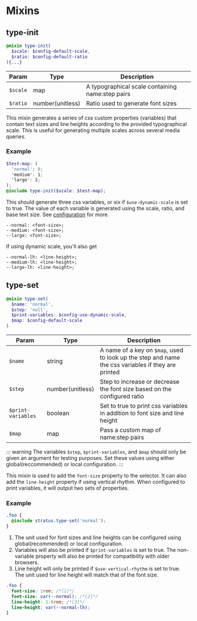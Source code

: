 # Mixins
## type-init
```scss
@mixin type-init(
  $scale: $config-default-scale,
  $ratio: $config-default-ratio
){...}
```
| Param | Type | Description |
| --- | --- | --- |
| `$scale` | map | A typographical scale containing name:step pairs |
| `$ratio` | number(unitless) | Ratio used to generate font sizes |

This mixin generates a series of css custom properties (variables) that contain text sizes and line heights according to the provided typographical scale. This is useful for generating multiple scales across several media queries.
### Example
```scss
$test-map: (
  'normal': 0;
  'medium': 1;
  'large': 2;
);
@include type-init($scale: $test-map);
```
This should generate three css variables, or six if `$use-dynamic-scale` is set to true. The value of each variable is generated using the scale, ratio, and base text size. See [configuration]() for more.
```
--normal: <font-size>;
--medium: <font-size>;
--large: <font-size>;
```
If using dynamic scale, you'll also get
```
--normal-lh: <line-height>;
--medium-lh: <line-height>;
--large-lh: <line-height>;
```
## type-set
```scss
@mixin type-set(
  $name: 'normal',
  $step: 'null',
  $print-variables: $config-use-dynamic-scale,
  $map: $config-default-scale
)
```
| Param | Type | Description |
| --- | --- | --- |
| `$name` | string | A name of a key on `$map`, used to look up the step and name the css variables if they are printed |
| `$step` | number(unitless) | Step to increase or decrease the font size based on the configured ratio |
| `$print-variables` | boolean | Set to true to print css variables in addition to font size and line height |
| `$map` | map | Pass a custom map of name:step pairs |
::: warning
The variables `$step`, `$print-variables`, and `$map` should only be given an argument for testing purposes. Set these values using either global(reccommended) or local configuration.
:::

This mixin is used to add the `font-size` property to the selector. It can also add the `line-height` property if using vertical rhythm. When configured to print variables, it will output two sets of properties.

### Example
```scss
.foo {
  @include stratus.type-set('normal');
}
```
1. The unit used for font sizes and line heights can be configured using global(recommended) or local configuration.
2. Variables will also be printed if `$print-variables` is set to true. The non-variable property will also be printed for compatibility with older browsers.
3. Line height will only be printed if `$use-vertical-rhythm` is set to true. The unit used for line height will match that of the font size.
```css
.foo {
  font-size: 1rem; /*[1]*/
  font-size: var(--normal); /*[2]*/
  line-height: 1.6rem; /*[3]*/
  line-height: var(--normal-lh);
}
```
